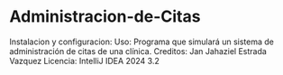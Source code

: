 # Administracion-de-Citas
Instalacion y configuracion:
Uso: Programa que simulará un sistema de administración de citas de una clínica. 
Creditos: Jan Jahaziel Estrada Vazquez 
Licencia: IntelliJ IDEA 2024 3.2

